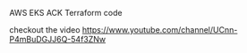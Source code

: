 AWS EKS ACK Terraform code

checkout the video 
https://www.youtube.com/channel/UCnn-P4mBuDGJJ6Q-54f3ZNw